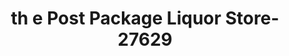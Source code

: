 ---
f_zip-code: 76548
f_state-code: TX
title: th e Post Package Liquor Store-27629
f_phone: 254-699-9595
f_city-only: Harker Heights
f_address: 246 W Veterans Memorial Blvd Harker Heights
f_location-unique-id: '27629'
slug: th-e-post-package-liquor-store-27629
updated-on: '2024-05-30T13:46:58.046Z'
created-on: '2024-05-30T13:36:59.803Z'
published-on: '2024-05-30T13:54:32.469Z'
f_city-state: cms/city/harker-heights-tx.md
f_company: cms/company/th-e-post-package-liquor-store.md
f_state: cms/state/texas.md
layout: '[payday-loan].html'
tags: payday-loan
---